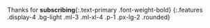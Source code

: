 Thanks for __subscribing__{:.text-primary .font-weight-bold}
{:.features .display-4 .bg-light .ml-3 .ml-xl-4 .p-1 .px-lg-2 .rounded}